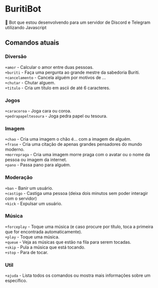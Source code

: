 # BuritiBot

🤖 Bot que estou desenvolvendo para um servidor de Discord e Telegram utilizando Javascript

## Comandos atuais
### Diversão
```+amor``` - Calcular o amor entre duas pessoas.<br />
```+buriti``` - Faça uma pergunta ao grande mestre da sabedoria Buriti.<br />
```+cancelamento``` - Cancela alguém por motivos de ...<br />
```+chutar``` - Chutar alguem.<br />
```+titulo``` - Cria um título em ascii de até 6 caracteres.<br />
### Jogos
```+caracoroa``` - Joga cara ou coroa.<br />
```+pedrapapeltesoura``` - Joga pedra papel ou tesoura.<br />
### Imagem
```+chao``` - Cria uma imagem o chão é... com a imagem de alguém.<br />
```+frase``` - Cria uma citação de apenas grandes pensadores do mundo moderno.<br />
```+morrepraga``` - Cria uma imagem morre praga com o avatar ou o nome da pessoa ou imagem da internet.<br />
```+pano``` - Passa pano para alguém.<br />
### Moderação
```+ban``` - Banir um usuário.<br />
```+castigo``` - Castiga uma pessoa (deixa dois minutos sem poder interagir com o servidor)<br />
```+kick``` - Expulsar um usuário.<br />
### Música
```+forceplay``` - Toque uma música (e caso procure por título, toca a primeira que for encontrada automaticamente).<br />
```+play``` - Toque uma música.<br />
```+queue``` - Veja as músicas que estão na fila para serem tocadas.<br />
```+skip``` - Pula a música que está tocando.<br />
```+stop``` - Para de tocar.<br />
### Util
```+ajuda``` - Lista todos os comandos ou mostra mais informações sobre um específico.<br />
